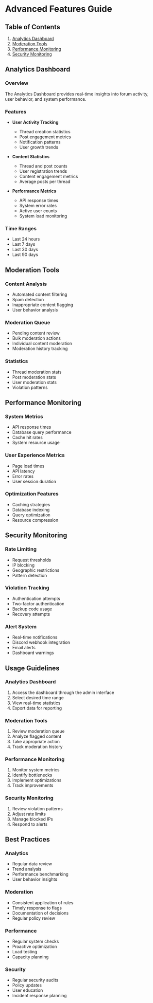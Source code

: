 # Advanced Features Guide

## Table of Contents
1. [Analytics Dashboard](#analytics-dashboard)
2. [Moderation Tools](#moderation-tools)
3. [Performance Monitoring](#performance-monitoring)
4. [Security Monitoring](#security-monitoring)

## Analytics Dashboard

### Overview
The Analytics Dashboard provides real-time insights into forum activity, user behavior, and system performance.

### Features
- **User Activity Tracking**
  - Thread creation statistics
  - Post engagement metrics
  - Notification patterns
  - User growth trends

- **Content Statistics**
  - Thread and post counts
  - User registration trends
  - Content engagement metrics
  - Average posts per thread

- **Performance Metrics**
  - API response times
  - System error rates
  - Active user counts
  - System load monitoring

### Time Ranges
- Last 24 hours
- Last 7 days
- Last 30 days
- Last 90 days

## Moderation Tools

### Content Analysis
- Automated content filtering
- Spam detection
- Inappropriate content flagging
- User behavior analysis

### Moderation Queue
- Pending content review
- Bulk moderation actions
- Individual content moderation
- Moderation history tracking

### Statistics
- Thread moderation stats
- Post moderation stats
- User moderation stats
- Violation patterns

## Performance Monitoring

### System Metrics
- API response times
- Database query performance
- Cache hit rates
- System resource usage

### User Experience Metrics
- Page load times
- API latency
- Error rates
- User session duration

### Optimization Features
- Caching strategies
- Database indexing
- Query optimization
- Resource compression

## Security Monitoring

### Rate Limiting
- Request thresholds
- IP blocking
- Geographic restrictions
- Pattern detection

### Violation Tracking
- Authentication attempts
- Two-factor authentication
- Backup code usage
- Recovery attempts

### Alert System
- Real-time notifications
- Discord webhook integration
- Email alerts
- Dashboard warnings

## Usage Guidelines

### Analytics Dashboard
1. Access the dashboard through the admin interface
2. Select desired time range
3. View real-time statistics
4. Export data for reporting

### Moderation Tools
1. Review moderation queue
2. Analyze flagged content
3. Take appropriate action
4. Track moderation history

### Performance Monitoring
1. Monitor system metrics
2. Identify bottlenecks
3. Implement optimizations
4. Track improvements

### Security Monitoring
1. Review violation patterns
2. Adjust rate limits
3. Manage blocked IPs
4. Respond to alerts

## Best Practices

### Analytics
- Regular data review
- Trend analysis
- Performance benchmarking
- User behavior insights

### Moderation
- Consistent application of rules
- Timely response to flags
- Documentation of decisions
- Regular policy review

### Performance
- Regular system checks
- Proactive optimization
- Load testing
- Capacity planning

### Security
- Regular security audits
- Policy updates
- User education
- Incident response planning 